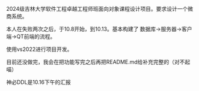 2024级吉林大学软件工程卓越工程师班面向对象课程设计项目。要求设计一个微商系统。

本人在失败两次之后，于10.8开始，到10.13。基本构建了 数据库->服务器->客户端->QT前端的流程。

使用vs2022进行项目开发。

目前还没做完，我会在把功能写完之后再把README.md给补充完整的（对不起喵）

神必DDL是10.16下午的汇报
